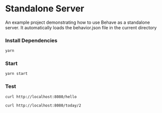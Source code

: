 # Standalone Server

An example project demonstrating how to use Behave as a standalone server. It automatically loads the behavior.json file in the current directory

### Install Dependencies
```bash
yarn
```


### Start 
```bash
yarn start
```

### Test
```bash
curl http://localhost:8080/hello
```

```bash
curl http://localhost:8080/today/2
```